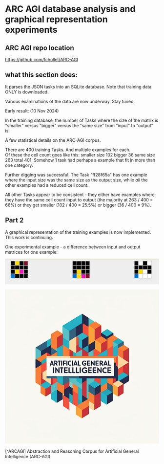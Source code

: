 # ARC AGI database analysis and graphical representation experiments

## ARC AGI repo location

https://github.com/fchollet/ARC-AGI

## what this section does:

It parses the JSON tasks into an SQLite database.  Note that training data ONLY is downloaded.

Various examinations of the data are now underway.  Stay tuned.

Early result: (10 Nov 2024)

In the training database, the number of Tasks where the size of the 
matrix is "smaller" versus "bigger" versus the "same size" from "input" to "output" 
is:

A few statistical details on the ARC-AGI corpus.

There are 400 training Tasks. And multiple examples for each.  
Of these the cell count goes like this: smaller size 102 bigger 
36 same size 263 total 401.  Somehow 1 task had perhaps a example 
that fit in more than one category.

Further digging was successful.  The Task "ff28f65a" has one 
example where the input size was the same size as the output size, 
while *all* the other examples had a reduced cell count.

All other Tasks appear to be consistent - they either have examples 
where they have the same cell count input to output (the majority at 
263 / 400 = 66%) or they get smaller (102 / 400 = 25.5%) or bigger (36 / 400 = 9%).

## Part 2

A graphical representation of the training examples is now implemented.  This work is continuing.

One experimental example - a difference between input and output matrices for one example:

![difference example](docs/images/differenceColumnExample.PNG)


![LOGO HERE](/docs/images/logo.png)

[^ARCAGI] Abstraction and Reasoning Corpus for Artificial General Intelligence (ARC-AGI)